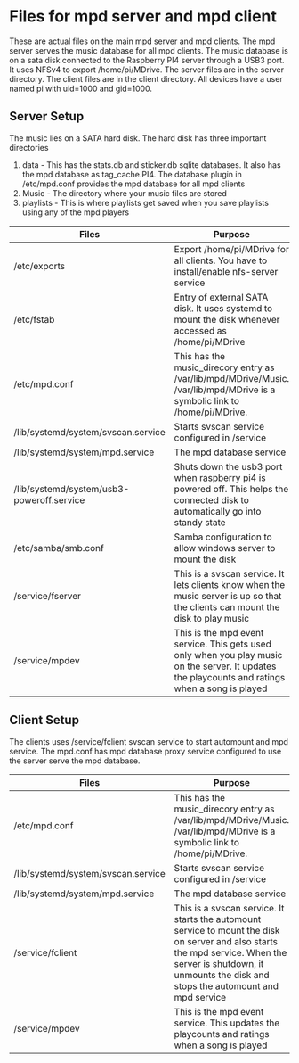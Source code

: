 # Files for mpd server and mpd client

These are actual files on the main mpd server and mpd clients. The mpd server serves the music database for all mpd clients. The music database is on a sata disk connected to the Raspberry PI4 server through a USB3 port. It uses NFSv4 to export /home/pi/MDrive. The server files are in the server directory. The client files are in the client directory. All devices have a user named pi with uid=1000 and gid=1000.

## Server Setup

The music lies on a SATA hard disk. The hard disk has three important directories

1. data - This has the stats.db and sticker.db sqlite databases. It also has the mpd database as tag\_cache.PI4. The database plugin in /etc/mpd.conf provides the mpd database for all mpd clients
2. Music - The directory where your music files are stored
3. playlists - This is where playlists get saved when you save playlists using any of the mpd players

Files|Purpose
-----|-------
/etc/exports|Export /home/pi/MDrive for all clients. You have to install/enable nfs-server service
/etc/fstab|Entry of external SATA disk. It uses systemd to mount the disk whenever accessed as /home/pi/MDrive
/etc/mpd.conf|This has the music_direcory entry as /var/lib/mpd/MDrive/Music. /var/lib/mpd/MDrive is a symbolic link to /home/pi/MDrive.
/lib/systemd/system/svscan.service|Starts svscan service configured in /service
/lib/systemd/system/mpd.service|The mpd database service
/lib/systemd/system/usb3-poweroff.service|Shuts down the usb3 port when raspberry pi4 is powered off. This helps the connected disk to automatically go into standy state
/etc/samba/smb.conf|Samba configuration to allow windows server to mount the disk
/service/fserver|This is a svscan service. It lets clients know when the music server is up so that the clients can mount the disk to play music
/service/mpdev|This is the mpd event service. This gets used only when you play music on the server. It updates the playcounts and ratings when a song is played

## Client Setup

The clients uses /service/fclient svscan service to start automount and mpd service. The mpd.conf has mpd database proxy service configured to use the server serve the mpd database.

Files|Purpose
-----|-------
/etc/mpd.conf|This has the music_direcory entry as /var/lib/mpd/MDrive/Music. /var/lib/mpd/MDrive is a symbolic link to /home/pi/MDrive.
/lib/systemd/system/svscan.service|Starts svscan service configured in /service
/lib/systemd/system/mpd.service|The mpd database service
/service/fclient|This is a svscan service. It starts the automount service to mount the disk on server and also starts the mpd service. When the server is shutdown, it unmounts the disk and stops the automount and mpd service
/service/mpdev|This is the mpd event service. This updates the playcounts and ratings when a song is played
